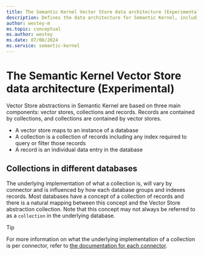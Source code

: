 ```yaml
---
title: The Semantic Kernel Vector Store data architecture (Experimental)
description: Defines the data architecture for Semantic Kernel, including the relationship between vector stores, collections and records.
author: westey-m
ms.topic: conceptual
ms.author: westey
ms.date: 07/08/2024
ms.service: semantic-kernel
---
```

# The Semantic Kernel Vector Store data architecture (Experimental)

Vector Store abstractions in Semantic Kernel are based on three main components: vector stores, collections and records.
Records are contained by collections, and collections are contained by vector stores.

- A vector store maps to an instance of a database
- A collection is a collection of records including any index required to query or filter those records
- A record is an individual data entry in the database

## Collections in different databases

The underlying implementation of what a collection is, will vary by connector and is influenced by how each database groups and indexes records.
Most databases have a concept of a collection of records and there is a natural mapping between this concept and the Vector Store abstraction collection.
Note that this concept may not always be referred to as a `collection` in the underlying database.

> [!TIP]
> For more information on what the underlying implementation of a collection is per connector, refer to [the documentation for each connector](./out-of-the-box-connectors).
